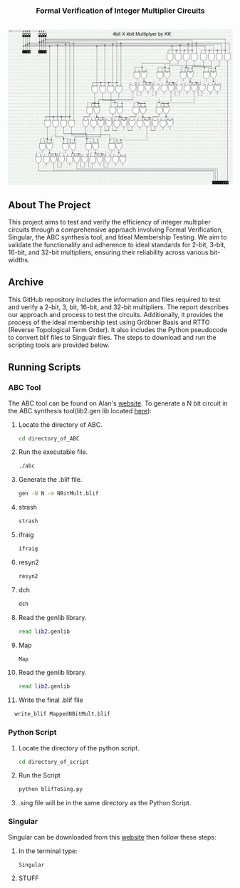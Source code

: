 
<a name="readme-top"></a>

<!-- PROJECT LOGO -->
<h3 align="center">Formal Verification of Integer Multiplier Circuits</h3>
<br />
<div align="center">
  <a href="https://github.com/github_username/repo_name">
    <img src="4-bit multiplier.jpg" alt="Logo">
  </a>
</div>

<!-- ABOUT THE PROJECT -->
## About The Project
This project aims to test and verify the efficiency of integer multiplier circuits through a comprehensive approach involving Formal Verification, Singular, the ABC synthesis tool, and Ideal Membership Testing. We aim to validate the functionality and adherence to ideal standards for 2-bit, 3-bit, 16-bit, and 32-bit multipliers, ensuring their reliability across various bit-widths.

<!-- ARCHIVE -->
## Archive
This GitHub repository includes the information and files required to test and verify a 2-bit, 3, bit, 16-bit, and 32-bit multipliers. The report describes our approach and process to test the circuits.
Additionally, it provides the process of the ideal membership test using Gröbner Basis and RTTO (Reverse Topological Term Order). It also includes the Python pseudocode to convert blif files to Singualr files. The steps to download and run the scripting tools are provided below. 

<!-- Scripts-->
## Running Scripts

### ABC Tool
The ABC tool can be found on Alan's [website](https://people.eecs.berkeley.edu/~alanmi/abc/). To generate a N bit circuit in the ABC synthesis tool(lib2.gen lib located 
[here](https://my.ece.utah.edu/~kalla/ECE6745/DEMO/lib2.genlib)): 
<!--*-->
1. Locate the directory of ABC. 
   ```sh
   cd directory_of_ABC
   ```
2. Run the executable file. 
   ```sh
   ./abc
   ```
3. Generate the .blif file. 
   ```sh
   gen -N N -m NBitMult.blif
   ```
4. strash
   ```sh
   strash
   ```
5. ifraig
   ```sh
   ifraig
   ```
6. resyn2
   ```sh
   resyn2
7. dch
   ```sh
   dch
   ```
8. Read the genlib library. 
   ```sh
   read lib2.genlib
   ```
8. Map 
   ```sh
   Map
   ```
9. Read the genlib library. 
   ```sh
   read lib2.genlib
   ```
10. Write the final .blif file
   ```sh
     write_blif MappedNBitMult.blif
   ```

### Python Script
1. Locate the directory of the python script. 
   ```sh
   cd directory_of_script
   ```
2. Run the Script

   ```sh
   python blifToSing.py
   ```
3. .sing file will be in the same directory as the Python Script. 

### Singular
Singular can be downloaded from this [website](https://www.singular.uni-kl.de/) then follow these steps: 
1. In the terminal type: 
   ```sh
   Singular
   ```
2. STUFF
